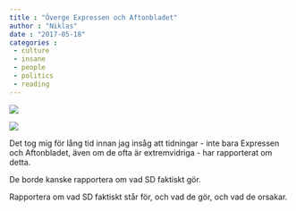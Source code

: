 ```yaml
---
title : "Överge Expressen och Aftonbladet"
author : "Niklas"
date : "2017-05-18"
categories : 
 - culture
 - insane
 - people
 - politics
 - reading
---
```


[![](https://niklasblog.com/wp-content/DAGOm2MUMAEXBOa.jpg)](https://niklasblog.com/wp-content/DAGOm2MUMAEXBOa.jpg)

[![](https://niklasblog.com/wp-content/DAGTImZV0AAE50h.jpg)](https://niklasblog.com/wp-content/DAGTImZV0AAE50h.jpg)

Det tog mig för lång tid innan jag insåg att tidningar - inte bara Expressen och Aftonbladet, även om de ofta är extremvidriga - har rapporterat om detta.

De borde kanske rapportera om vad SD faktiskt gör.

Rapportera om vad SD faktiskt står för, och vad de gör, och vad de orsakar.
